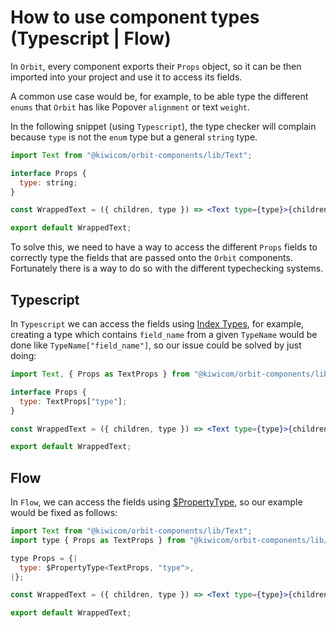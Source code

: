 # How to use component types (Typescript | Flow)

In `Orbit`, every component exports their `Props` object, so it can be then imported into your project and use it to access its fields.

A common use case would be, for example, to be able type the different `enums` that `Orbit` has like Popover `alignment` or text `weight`.

In the following snippet (using `Typescript`), the type checker will complain because `type` is not the `enum` type but a general `string` type.

```jsx
import Text from "@kiwicom/orbit-components/lib/Text";

interface Props {
  type: string;
}

const WrappedText = ({ children, type }) => <Text type={type}>{children}</Text>;

export default WrappedText;
```

To solve this, we need to have a way to access the different `Props` fields to correctly type the fields that are passed onto the `Orbit` components. Fortunately there is a way to do so with the different typechecking systems.

## Typescript

In `Typescript` we can access the fields using [Index Types](https://www.typescriptlang.org/docs/handbook/advanced-types.html#index-types), for example, creating a type which contains `field_name` from a given `TypeName` would be done like `TypeName["field_name"]`, so our issue could be solved by just doing:

```jsx
import Text, { Props as TextProps } from "@kiwicom/orbit-components/lib/Text";

interface Props {
  type: TextProps["type"];
}

const WrappedText = ({ children, type }) => <Text type={type}>{children}</Text>;

export default WrappedText;
```

## Flow

In `Flow`, we can access the fields using [\$PropertyType](https://flow.org/en/docs/types/utilities/#toc-propertytype), so our example would be fixed as follows:

```jsx
import Text from "@kiwicom/orbit-components/lib/Text";
import type { Props as TextProps } from "@kiwicom/orbit-components/lib/Text";

type Props = {|
  type: $PropertyType<TextProps, "type">,
|};

const WrappedText = ({ children, type }) => <Text type={type}>{children}</Text>;

export default WrappedText;
```
